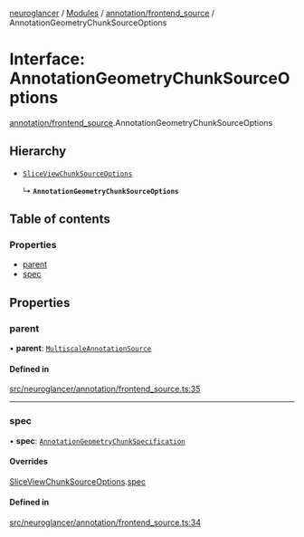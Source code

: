 [neuroglancer](../README.md) / [Modules](../modules.md) / [annotation/frontend\_source](../modules/annotation_frontend_source.md) / AnnotationGeometryChunkSourceOptions

# Interface: AnnotationGeometryChunkSourceOptions

[annotation/frontend_source](../modules/annotation_frontend_source.md).AnnotationGeometryChunkSourceOptions

## Hierarchy

- [`SliceViewChunkSourceOptions`](sliceview_frontend.SliceViewChunkSourceOptions.md)

  ↳ **`AnnotationGeometryChunkSourceOptions`**

## Table of contents

### Properties

- [parent](annotation_frontend_source.AnnotationGeometryChunkSourceOptions.md#parent)
- [spec](annotation_frontend_source.AnnotationGeometryChunkSourceOptions.md#spec)

## Properties

### parent

• **parent**: [`MultiscaleAnnotationSource`](../classes/annotation_frontend_source.MultiscaleAnnotationSource.md)

#### Defined in

[src/neuroglancer/annotation/frontend_source.ts:35](https://github.com/ActiveBrainAtlas2/neuroglancer/blob/1beb5d34/src/neuroglancer/annotation/frontend_source.ts#L35)

___

### spec

• **spec**: [`AnnotationGeometryChunkSpecification`](annotation_base.AnnotationGeometryChunkSpecification.md)

#### Overrides

[SliceViewChunkSourceOptions](sliceview_frontend.SliceViewChunkSourceOptions.md).[spec](sliceview_frontend.SliceViewChunkSourceOptions.md#spec)

#### Defined in

[src/neuroglancer/annotation/frontend_source.ts:34](https://github.com/ActiveBrainAtlas2/neuroglancer/blob/1beb5d34/src/neuroglancer/annotation/frontend_source.ts#L34)
